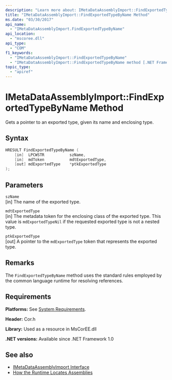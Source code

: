 ```yaml
---
description: "Learn more about: IMetaDataAssemblyImport::FindExportedTypeByName Method"
title: "IMetaDataAssemblyImport::FindExportedTypeByName Method"
ms.date: "03/30/2017"
api_name:
  - "IMetaDataAssemblyImport.FindExportedTypeByName"
api_location:
  - "mscoree.dll"
api_type:
  - "COM"
f1_keywords:
  - "IMetaDataAssemblyImport::FindExportedTypeByName"
  - "IMetaDataAssemblyImport::FindExportedTypeByName method [.NET Framework metadata]"
topic_type:
  - "apiref"
---
```

# IMetaDataAssemblyImport::FindExportedTypeByName Method

Gets a pointer to an exported type, given its name and enclosing type.

## Syntax

```cpp
HRESULT FindExportedTypeByName (
    [in]  LPCWSTR           szName,
    [in]  mdToken           mdtExportedType,
    [out] mdExportedType    *ptkExportedType
);
```

## Parameters

 `szName`\
 [in] The name of the exported type.

 `mdtExportedType`\
 [in] The metadata token for the enclosing class of the exported type. This value is `mdExportedTypeNil` if the requested exported type is not a nested type.

 `ptkExportedType`\
 [out] A pointer to the `mdExportedType` token that represents the exported type.

## Remarks

 The `FindExportedTypeByName` method uses the standard rules employed by the common language runtime for resolving references.

## Requirements

 **Platforms:** See [System Requirements](../../../framework/get-started/system-requirements.md).

 **Header:** Cor.h

 **Library:** Used as a resource in MsCorEE.dll

 **.NET versions:** Available since .NET Framework 1.0

## See also

- [IMetaDataAssemblyImport Interface](imetadataassemblyimport-interface.md)
- [How the Runtime Locates Assemblies](../../../framework/deployment/how-the-runtime-locates-assemblies.md)
